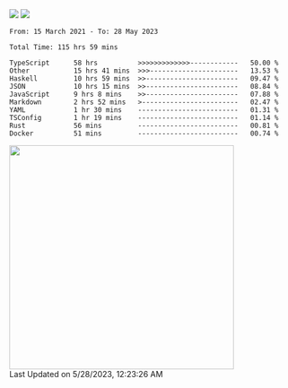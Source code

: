 <div>
  <img src="https://github-readme-stats.vercel.app/api?username=naporin0624&count_private=true&show_icons=true" />
  <img src="https://github-readme-stats.vercel.app/api/top-langs/?username=naporin0624&layout=compact&hide=css" />
  <!--START_SECTION:waka-->

```text
From: 15 March 2021 - To: 28 May 2023

Total Time: 115 hrs 59 mins

TypeScript      58 hrs          >>>>>>>>>>>>>------------   50.00 %
Other           15 hrs 41 mins  >>>----------------------   13.53 %
Haskell         10 hrs 59 mins  >>-----------------------   09.47 %
JSON            10 hrs 15 mins  >>-----------------------   08.84 %
JavaScript      9 hrs 8 mins    >>-----------------------   07.88 %
Markdown        2 hrs 52 mins   >------------------------   02.47 %
YAML            1 hr 30 mins    -------------------------   01.31 %
TSConfig        1 hr 19 mins    -------------------------   01.14 %
Rust            56 mins         -------------------------   00.81 %
Docker          51 mins         -------------------------   00.74 %
```

<!--END_SECTION:waka-->
  
  <!--START_SECTION:lapras-card-->
<a href="https://lapras.com/public/CDQE7TF" target="_blank" rel="noopener noreferrer"><img src="https://lapras-card-generator.vercel.app/api/svg?e=3.56&b=3.48&i=3.5&b1=%23232323&b2=%236d6d6d&i1=%23212121&i2=%23818181&l=ja" width="400" ></a>  
Last Updated on 5/28/2023, 12:23:26 AM
<!--END_SECTION:lapras-card-->
</div>
